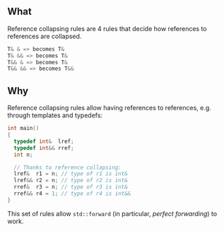 ## What
Reference collapsing rules are 4 rules that decide how references to references are collapsed.
```cpp
T& & => becomes T&
T& && => becomes T&
T&& & => becomes T&
T&& && => becomes T&&
```

## Why
Reference collapsing rules allow having references to references, e.g. through templates and typedefs:
```cpp
int main()
{
  typedef int&  lref;
  typedef int&& rref;
  int n;

  // Thanks to reference collapsing:
  lref&  r1 = n; // type of r1 is int&
  lref&& r2 = n; // type of r2 is int&
  rref&  r3 = n; // type of r3 is int&
  rref&& r4 = 1; // type of r4 is int&&
}
```

This set of rules allow `std::forward` (in particular, *perfect forwarding*) to work.
